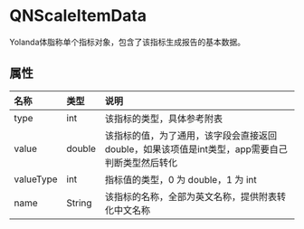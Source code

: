 # QNScaleItemData

Yolanda体脂称单个指标对象，包含了该指标生成报告的基本数据。

## 属性

|名称|类型|说明|
|:--|:--|:--|
|type |int|该指标的类型，具体参考附表|
|value |double|该指标的值，为了通用，该字段会直接返回double，如果该项值是int类型，app需要自己判断类型然后转化|
|valueType |int|指标值的类型，0 为 double，1 为 int |
|name  |String|该指标的名称，全部为英文名称，提供附表转化中文名称|





